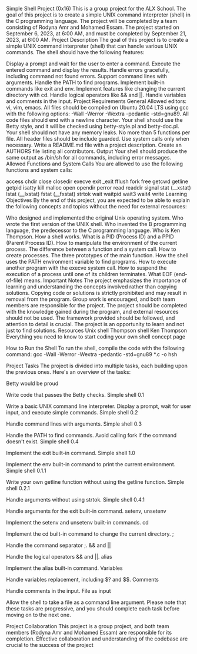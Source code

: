 Simple Shell Project (0x16)
This is a group project for the ALX School. The goal of this project is to create a simple UNIX command interpreter (shell) in the C programming language. The project will be completed by a team consisting of Rodyna Amr and Mohamed Essam. The project started on September 6, 2023, at 6:00 AM, and must be completed by September 21, 2023, at 6:00 AM.
Project Description
The goal of this project is to create a simple UNIX command interpreter (shell) that can handle various UNIX commands. The shell should have the following features:

Display a prompt and wait for the user to enter a command.
Execute the entered command and display the results.
Handle errors gracefully, including command not found errors.
Support command lines with arguments.
Handle the PATH to find programs.
Implement built-in commands like exit and env.
Implement features like changing the current directory with cd.
Handle logical operators like && and ||.
Handle variables and comments in the input.
Project Requirements
General
Allowed editors: vi, vim, emacs.
All files should be compiled on Ubuntu 20.04 LTS using gcc with the following options: -Wall -Werror -Wextra -pedantic -std=gnu89.
All code files should end with a newline character.
Your shell should use the Betty style, and it will be checked using betty-style.pl and betty-doc.pl.
Your shell should not have any memory leaks.
No more than 5 functions per file.
All header files should be include guarded.
Use system calls only when necessary.
Write a README.md file with a project description.
Create an AUTHORS file listing all contributors.
Output
Your shell should produce the same output as /bin/sh for all commands, including error messages.
Allowed Functions and System Calls
You are allowed to use the following functions and system calls:

access
chdir
close
closedir
execve
exit
_exit
fflush
fork
free
getcwd
getline
getpid
isatty
kill
malloc
open
opendir
perror
read
readdir
signal
stat (__xstat)
lstat (__lxstat)
fstat (__fxstat)
strtok
wait
waitpid
wait3
wait4
write
Learning Objectives
By the end of this project, you are expected to be able to explain the following concepts and topics without the need for external resources:

Who designed and implemented the original Unix operating system.
Who wrote the first version of the UNIX shell.
Who invented the B programming language, the predecessor to the C programming language.
Who is Ken Thompson.
How a shell works.
What is a PID (Process ID) and a PPID (Parent Process ID).
How to manipulate the environment of the current process.
The difference between a function and a system call.
How to create processes.
The three prototypes of the main function.
How the shell uses the PATH environment variable to find programs.
How to execute another program with the execve system call.
How to suspend the execution of a process until one of its children terminates.
What EOF (end-of-file) means.
Important Notes
The project emphasizes the importance of learning and understanding the concepts involved rather than copying solutions.
Copying code or solutions is strictly prohibited and may result in removal from the program.
Group work is encouraged, and both team members are responsible for the project.
The project should be completed with the knowledge gained during the program, and external resources should not be used.
The framework provided should be followed, and attention to detail is crucial.
The project is an opportunity to learn and not just to find solutions.
Resources
Unix shell
Thompson shell
Ken Thompson
Everything you need to know to start coding your own shell concept page

How to Run the Shell
To run the shell, compile the code with the following command:
gcc -Wall -Werror -Wextra -pedantic -std=gnu89 *.c -o hsh

Project Tasks
The project is divided into multiple tasks, each building upon the previous ones. Here's an overview of the tasks:

Betty would be proud

Write code that passes the Betty checks.
Simple shell 0.1

Write a basic UNIX command line interpreter.
Display a prompt, wait for user input, and execute simple commands.
Simple shell 0.2

Handle command lines with arguments.
Simple shell 0.3

Handle the PATH to find commands.
Avoid calling fork if the command doesn't exist.
Simple shell 0.4

Implement the exit built-in command.
Simple shell 1.0

Implement the env built-in command to print the current environment.
Simple shell 0.1.1

Write your own getline function without using the getline function.
Simple shell 0.2.1

Handle arguments without using strtok.
Simple shell 0.4.1

Handle arguments for the exit built-in command.
setenv, unsetenv

Implement the setenv and unsetenv built-in commands.
cd

Implement the cd built-in command to change the current directory.
;

Handle the command separator ;.
&& and ||

Handle the logical operators && and ||.
alias

Implement the alias built-in command.
Variables

Handle variables replacement, including $? and $$.
Comments

Handle comments in the input.
File as input

Allow the shell to take a file as a command line argument.
Please note that these tasks are progressive, and you should complete each task before moving on to the next one.

Project Collaboration
This project is a group project, and both team members (Rodyna Amr and Mohamed Essam) are responsible for its completion. Effective collaboration and understanding of the codebase are crucial to the success of the project
